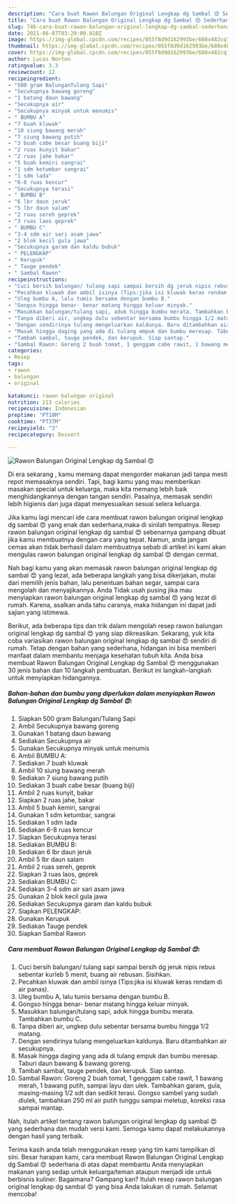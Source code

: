```yaml
---
description: "Cara buat Rawon Balungan Original Lengkap dg Sambal 😍 Sederhana dan Mudah Dibuat"
title: "Cara buat Rawon Balungan Original Lengkap dg Sambal 😍 Sederhana dan Mudah Dibuat"
slug: 746-cara-buat-rawon-balungan-original-lengkap-dg-sambal-sederhana-dan-mudah-dibuat
date: 2021-06-07T03:29:00.810Z
image: https://img-global.cpcdn.com/recipes/055f8d9d162993be/680x482cq70/rawon-balungan-original-lengkap-dg-sambal-😍-foto-resep-utama.jpg
thumbnail: https://img-global.cpcdn.com/recipes/055f8d9d162993be/680x482cq70/rawon-balungan-original-lengkap-dg-sambal-😍-foto-resep-utama.jpg
cover: https://img-global.cpcdn.com/recipes/055f8d9d162993be/680x482cq70/rawon-balungan-original-lengkap-dg-sambal-😍-foto-resep-utama.jpg
author: Lucas Norton
ratingvalue: 3.3
reviewcount: 12
recipeingredient:
- "500 gram BalunganTulang Sapi"
- "Secukupnya bawang goreng"
- "1 batang daun bawang"
- "Secukupnya air"
- "Secukupnya minyak untuk menumis"
- " BUMBU A"
- "7 buah kluwak"
- "10 siung bawang merah"
- "7 siung bawang putih"
- "3 buah cabe besar buang biji"
- "2 ruas kunyit bakar"
- "2 ruas jahe bakar"
- "5 buah kemiri sangrai"
- "1 sdm ketumbar sangrai"
- "1 sdm lada"
- "6-8 ruas kencur"
- "Secukupnya terasi"
- " BUMBU B"
- "6 lbr daun jeruk"
- "5 lbr daun salam"
- "2 ruas sereh geprek"
- "3 ruas laos geprek"
- " BUMBU C"
- "3-4 sdm air sari asam jawa"
- "2 blok kecil gula jawa"
- "Secukupnya garam dan kaldu bubuk"
- " PELENGKAP"
- " Kerupuk"
- " Tauge pendek"
- " Sambal Rawon"
recipeinstructions:
- "Cuci bersih balungan/ tulang sapi sampai bersih dg jeruk nipis rebus sebentar kurleb 5 menit, buang air rebusan. Sisihkan."
- "Pecahkan kluwak dan ambil isinya (Tips:jika isi kluwak keras rendam di air panas)."
- "Uleg bumbu A, lalu tumis bersama dengan bumbu B."
- "Gongso hingga benar- benar matang hingga keluar minyak."
- "Masukkan balungan/tulang sapi, aduk hingga bumbu merata. Tambahkan bumbu C."
- "Tanpa diberi air, ungkep dulu sebentar bersama bumbu hingga 1/2 matang."
- "Dengan sendirinya tulang mengeluarkan kaldunya. Baru ditambahkan air secukupnya."
- "Masak hingga daging yang ada di tulang empuk dan bumbu meresap. Taburi daun bawang &amp; bawang goreng."
- "Tambah sambal, tauge pendek, dan kerupuk. Siap santap."
- "Sambal Rawon: Goreng 2 buah tomat, 1 genggam cabe rawit, 1 bawang merah, 1 bawang putih, sampai layu dan ulek. Tambahkan garam, gula, masing-masing 1/2 sdt dan sedikit terasi. Gongso sambel yang sudah diulek, tambahkan 250 ml air putih tunggu sampai meletup, koreksi rasa sampai mantap."
categories:
- Resep
tags:
- rawon
- balungan
- original

katakunci: rawon balungan original 
nutrition: 213 calories
recipecuisine: Indonesian
preptime: "PT18M"
cooktime: "PT37M"
recipeyield: "3"
recipecategory: Dessert

---
```



![Rawon Balungan Original Lengkap dg Sambal 😍](https://img-global.cpcdn.com/recipes/055f8d9d162993be/680x482cq70/rawon-balungan-original-lengkap-dg-sambal-😍-foto-resep-utama.jpg)

Di era  sekarang , kamu memang dapat mengorder makanan jadi tanpa mesti repot memasaknya sendiri. Tapi, bagi kamu yang mau memberikan masakan special untuk keluarga, maka kita memang lebih baik menghidangkannya dengan tangan sendiri. Pasalnya, memasak sendiri lebih higienis dan juga dapat menyesuaikan sesuai selera keluarga.

Jika kamu lagi mencari ide cara membuat rawon balungan original lengkap dg sambal 😍 yang enak dan sederhana,maka di sinilah tempatnya. Resep rawon balungan original lengkap dg sambal 😍  sebenarnya gampang dibuat jika kamu membuatnya dengan cara yang tepat. Namun, anda jangan cemas akan tidak berhasil dalam membuatnya 
sebab di artikel ini kami akan mengulas rawon balungan original lengkap dg sambal 😍 dengan cermat.  



Nah bagi kamu yang akan memasak rawon balungan original lengkap dg sambal 😍 yang lezat, ada beberapa langkah yang bisa dikerjakan, mulai dari memilih jenis bahan, lalu penentuan bahan segar, sampai cara mengolah dan menyajikannya. Anda Tidak usah pusing jika mau menyiapkan rawon balungan original lengkap dg sambal 😍 yang lezat di rumah. Karena, asalkan anda  tahu caranya, maka hidangan ini dapat jadi sajian yang istimewa.

Berikut, ada beberapa tips dan trik dalam mengolah resep rawon balungan original lengkap dg sambal 😍 yang siap dikreasikan. Sekarang, yuk kita coba variasikan rawon balungan original lengkap dg sambal 😍 sendiri di rumah. Tetap dengan bahan yang sederhana, hidangan ini bisa memberi manfaat dalam membantu menjaga kesehatan tubuh kita. Anda bisa membuat Rawon Balungan Original Lengkap dg Sambal 😍 menggunakan 30 jenis bahan dan 10 langkah pembuatan. Berikut ini langkah-langkah untuk menyiapkan hidangannya.

<!--inarticleads1-->

##### Bahan-bahan dan bumbu yang diperlukan dalam menyiapkan Rawon Balungan Original Lengkap dg Sambal 😍:

1. Siapkan 500 gram Balungan/Tulang Sapi
1. Ambil Secukupnya bawang goreng
1. Gunakan 1 batang daun bawang
1. Sediakan Secukupnya air
1. Gunakan Secukupnya minyak untuk menumis
1. Ambil  BUMBU A:
1. Sediakan 7 buah kluwak
1. Ambil 10 siung bawang merah
1. Sediakan 7 siung bawang putih
1. Sediakan 3 buah cabe besar (buang biji)
1. Ambil 2 ruas kunyit, bakar
1. Siapkan 2 ruas jahe, bakar
1. Ambil 5 buah kemiri, sangrai
1. Gunakan 1 sdm ketumbar, sangrai
1. Sediakan 1 sdm lada
1. Sediakan 6-8 ruas kencur
1. Siapkan Secukupnya terasi
1. Sediakan  BUMBU B:
1. Sediakan 6 lbr daun jeruk
1. Ambil 5 lbr daun salam
1. Ambil 2 ruas sereh, geprek
1. Siapkan 3 ruas laos, geprek
1. Sediakan  BUMBU C:
1. Sediakan 3-4 sdm air sari asam jawa
1. Gunakan 2 blok kecil gula jawa
1. Sediakan Secukupnya garam dan kaldu bubuk
1. Siapkan  PELENGKAP:
1. Gunakan  Kerupuk
1. Sediakan  Tauge pendek
1. Siapkan  Sambal Rawon




<!--inarticleads2-->

##### Cara membuat Rawon Balungan Original Lengkap dg Sambal 😍:

1. Cuci bersih balungan/ tulang sapi sampai bersih dg jeruk nipis rebus sebentar kurleb 5 menit, buang air rebusan. Sisihkan.
1. Pecahkan kluwak dan ambil isinya (Tips:jika isi kluwak keras rendam di air panas).
1. Uleg bumbu A, lalu tumis bersama dengan bumbu B.
1. Gongso hingga benar- benar matang hingga keluar minyak.
1. Masukkan balungan/tulang sapi, aduk hingga bumbu merata. Tambahkan bumbu C.
1. Tanpa diberi air, ungkep dulu sebentar bersama bumbu hingga 1/2 matang.
1. Dengan sendirinya tulang mengeluarkan kaldunya. Baru ditambahkan air secukupnya.
1. Masak hingga daging yang ada di tulang empuk dan bumbu meresap. Taburi daun bawang &amp; bawang goreng.
1. Tambah sambal, tauge pendek, dan kerupuk. Siap santap.
1. Sambal Rawon: Goreng 2 buah tomat, 1 genggam cabe rawit, 1 bawang merah, 1 bawang putih, sampai layu dan ulek. Tambahkan garam, gula, masing-masing 1/2 sdt dan sedikit terasi. Gongso sambel yang sudah diulek, tambahkan 250 ml air putih tunggu sampai meletup, koreksi rasa sampai mantap.




Nah, itulah artikel tentang  rawon balungan original lengkap dg sambal 😍  yang sederhana dan mudah versi kami. Semoga kamu dapat melakukannya dengan hasil yang terbaik. 

Terima kasih anda telah menggunakan resep yang tim kami tampilkan di sini. Besar harapan kami, cara membuat  Rawon Balungan Original Lengkap dg Sambal 😍 sederhana di atas dapat membantu Anda menyiapkan makanan yang sedap untuk keluarga/teman ataupun menjadi ide untuk berbisnis kuliner. Bagaimana? Gampang kan? Itulah resep rawon balungan original lengkap dg sambal 😍 yang bisa Anda lakukan di rumah. Selamat mencoba!

